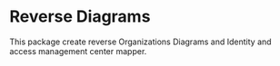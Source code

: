 # Reverse Diagrams

This package create reverse Organizations Diagrams and Identity and access management center mapper.

